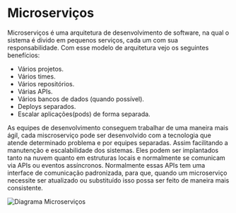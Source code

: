 # Microserviços
Microserviços é uma arquitetura de desenvolvimento de software, na qual o sistema é divido em pequenos serviços, cada um com sua responsabilidade.
Com esse modelo de arquitetura vejo os seguintes benefícios:
- Vários projetos.
- Vários times.
- Vários repositórios.
- Várias APIs.
- Vários bancos de dados (quando possível).
- Deploys separados.
- Escalar aplicações(pods) de forma separada.

As equipes de desenvolvimento conseguem trabalhar de uma maneira mais ágil, cada miscroserviço pode ser desenvolvido com a tecnologia que atende determinado problema e por equipes separadas. Assim facilitando a manutenção e escalabilidade dos sistemas.
Eles podem ser implantados tanto na nuvem quanto em estruturas locais e normalmente se comunicam via APIs ou eventos assíncronos.
Normalmente essas APIs tem uma interface de comunicação padronizada, para que, quando um microserviço necessite ser atualizado ou substituído isso possa ser feito de maneira mais consistente.

![Diagrama Microserviços](https://github.com/BrunoBencke/CreditNow/assets/41764882/3b23b4d4-4b2e-46bb-80f7-6102175ce4cb)



